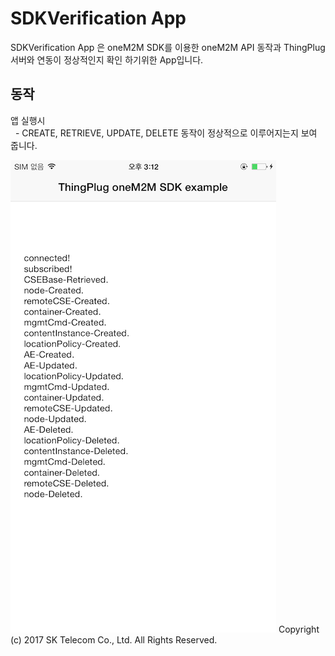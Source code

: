 
SDKVerification App
===
SDKVerification App 은 oneM2M SDK를 이용한 oneM2M API 동작과 ThingPlug서버와 연동이 정상적인지 확인 하기위한 App입니다.

## 동작
앱 실행시  
   - CREATE, RETRIEVE, UPDATE, DELETE 동작이 정상적으로 이루어지는지 보여 줍니다.
   
![](SDKVerification.png)
Copyright (c) 2017 SK Telecom Co., Ltd. All Rights Reserved.
